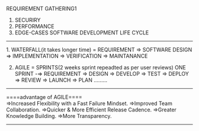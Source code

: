 REQUIREMENT GATHERING1
1. SECURIRY
2. PERFORMANCE
3. EDGE-CASES
SOFTWARE DEVELOPMENT LIFE CYCLE
<hr>
1. WATERFALL(it takes longer time) = REQUIREMENT => SOFTWARE DESIGN => IMPLEMENTATION => VERIFICATION => MAINTANANCE

2. AGILE = SPRINTS(2 weeks sprint repeadted as per user reviews) 
    ONE SPRINT -=> REQUIREMENT => DESIGN => DEVELOP => TEST => DEPLOY => REVIEW => LAUNCH => PLAN .........</br>
<hr>
====advantage of AGILE====
</br>
=>Increased Flexibility with a Fast Failure Mindset.
=>Improved Team Collaboration.
=>Quicker & More Efficient Release Cadence.
=>Greater Knowledge Building.
=>More Transparency.
<hr>
